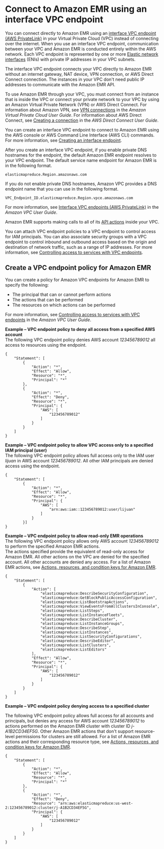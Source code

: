 # Connect to Amazon EMR using an interface VPC endpoint<a name="interface-vpc-endpoint"></a>

You can connect directly to Amazon EMR using an [interface VPC endpoint \(AWS PrivateLink\)](https://docs.aws.amazon.com/AmazonVPC/latest/UserGuide/vpce-interface.html) in your Virtual Private Cloud \(VPC\) instead of connecting over the internet\. When you use an interface VPC endpoint, communication between your VPC and Amazon EMR is conducted entirely within the AWS network\. Each VPC endpoint is represented by one or more [Elastic network interfaces](https://docs.aws.amazon.com/AWSEC2/latest/UserGuide/using-eni.html) \(ENIs\) with private IP addresses in your VPC subnets\.

The interface VPC endpoint connects your VPC directly to Amazon EMR without an internet gateway, NAT device, VPN connection, or AWS Direct Connect connection\. The instances in your VPC don't need public IP addresses to communicate with the Amazon EMR API\.

To use Amazon EMR through your VPC, you must connect from an instance that is inside the VPC or connect your private network to your VPC by using an Amazon Virtual Private Network \(VPN\) or AWS Direct Connect\. For information about Amazon VPN, see [VPN connections](https://docs.aws.amazon.com/vpc/latest/userguide/vpn-connections.html) in the *Amazon Virtual Private Cloud User Guide*\. For information about AWS Direct Connect, see [Creating a connection](https://docs.aws.amazon.com/directconnect/latest/UserGuide/create-connection.html) in the *AWS Direct Connect User Guide*\.

You can create an interface VPC endpoint to connect to Amazon EMR using the AWS console or AWS Command Line Interface \(AWS CLI\) commands\. For more information, see [Creating an interface endpoint](https://docs.aws.amazon.com/AmazonVPC/latest/UserGuide/vpce-interface.html#create-interface-endpoint)\.

After you create an interface VPC endpoint, if you enable private DNS hostnames for the endpoint, the default Amazon EMR endpoint resolves to your VPC endpoint\. The default service name endpoint for Amazon EMR is in the following format\.

```
elasticmapreduce.Region.amazonaws.com
```

If you do not enable private DNS hostnames, Amazon VPC provides a DNS endpoint name that you can use in the following format\.

```
VPC_Endpoint_ID.elasticmapreduce.Region.vpce.amazonaws.com
```

For more information, see [Interface VPC endpoints \(AWS PrivateLink\)](https://docs.aws.amazon.com/vpc/latest/userguide/vpce-interface.html) in the *Amazon VPC User Guide*\.

Amazon EMR supports making calls to all of its [API actions](https://docs.aws.amazon.com/emr/latest/APIReference/API_Operations.html) inside your VPC\.

You can attach VPC endpoint policies to a VPC endpoint to control access for IAM principals\. You can also associate security groups with a VPC endpoint to control inbound and outbound access based on the origin and destination of network traffic, such as a range of IP addresses\. For more information, see [Controlling access to services with VPC endpoints](https://docs.aws.amazon.com/vpc/latest/userguide/vpc-endpoints-access.html)\.

## Create a VPC endpoint policy for Amazon EMR<a name="api-private-link-policy"></a>

You can create a policy for Amazon VPC endpoints for Amazon EMR to specify the following:
+ The principal that can or cannot perform actions
+ The actions that can be performed
+ The resources on which actions can be performed

For more information, see [Controlling access to services with VPC endpoints](https://docs.aws.amazon.com/vpc/latest/userguide/vpc-endpoints-access.html) in the *Amazon VPC User Guide*\.

**Example – VPC endpoint policy to deny all access from a specified AWS account**  
The following VPC endpoint policy denies AWS account *123456789012* all access to resources using the endpoint\.  

```
{
    "Statement": [
        {
            "Action": "*",
            "Effect": "Allow",
            "Resource": "*",
            "Principal": "*"
        },
        {
            "Action": "*",
            "Effect": "Deny",
            "Resource": "*",
            "Principal": {
                "AWS": [
                    "123456789012"
                ]
            }
        }
    ]
}
```

**Example – VPC endpoint policy to allow VPC access only to a specified IAM principal \(user\)**  
The following VPC endpoint policy allows full access only to the IAM user *lijuan* in AWS account *123456789012*\. All other IAM principals are denied access using the endpoint\.  

```
{
    "Statement": [
        {
            "Action": "*",
            "Effect": "Allow",
            "Resource": "*",
            "Principal": {
                "AWS": [
                    "arn:aws:iam::123456789012:user/lijuan"
                ]
            }
        }]
}
```

**Example – VPC endpoint policy to allow read\-only EMR operations**  
The following VPC endpoint policy allows only AWS account *123456789012* to perform the specified Amazon EMR actions\.  
The actions specified provide the equivalent of read\-only access for Amazon EMR\. All other actions on the VPC are denied for the specified account\. All other accounts are denied any access\. For a list of Amazon EMR actions, see [Actions, resources, and condition keys for Amazon EMR](https://docs.aws.amazon.com/IAM/latest/UserGuide/list_amazonelasticmapreduce.html)\.  

```
{
    "Statement": [
        {
            "Action": [
                "elasticmapreduce:DescribeSecurityConfiguration",
                "elasticmapreduce:GetBlockPublicAccessConfiguration",
                "elasticmapreduce:ListBootstrapActions",
                "elasticmapreduce:ViewEventsFromAllClustersInConsole",
                "elasticmapreduce:ListSteps",
                "elasticmapreduce:ListInstanceFleets",
                "elasticmapreduce:DescribeCluster",
                "elasticmapreduce:ListInstanceGroups",
                "elasticmapreduce:DescribeStep",
                "elasticmapreduce:ListInstances",
                "elasticmapreduce:ListSecurityConfigurations",
                "elasticmapreduce:DescribeEditor",
                "elasticmapreduce:ListClusters",
                "elasticmapreduce:ListEditors"            
            ],
            "Effect": "Allow",
            "Resource": "*",
            "Principal": {
                "AWS": [
                    "123456789012"
                ]
            }
        }
    ]
}
```

**Example – VPC endpoint policy denying access to a specified cluster**  

The following VPC endpoint policy allows full access for all accounts and principals, but denies any access for AWS account *123456789012* to actions performed on the Amazon EMR cluster with cluster ID *j\-A1B2CD34EF5G*\. Other Amazon EMR actions that don't support resource\-level permissions for clusters are still allowed\. For a list of Amazon EMR actions and their corresponding resource type, see [Actions, resources, and condition keys for Amazon EMR](https://docs.aws.amazon.com/IAM/latest/UserGuide/list_amazonelasticmapreduce.html)\.

```
{
    "Statement": [
        {
            "Action": "*",
            "Effect": "Allow",
            "Resource": "*",
            "Principal": "*"
        },
        {
            "Action": "*",
            "Effect": "Deny",
            "Resource": "arn:aws:elasticmapreduce:us-west-2:123456789012:cluster/j-A1B2CD34EF5G",
            "Principal": {
                "AWS": [
                    "123456789012"
                ]
            }
        }
    ]
}
```